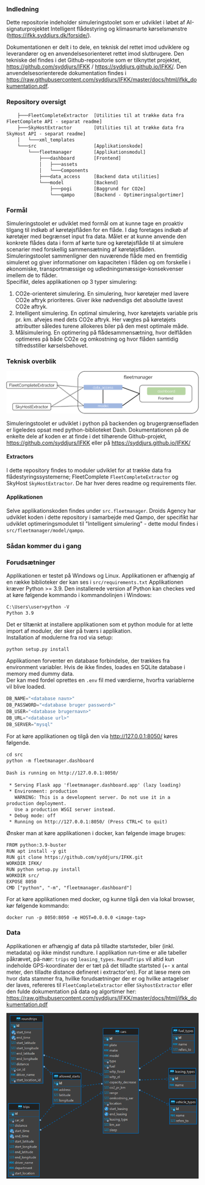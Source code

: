 
### Indledning
Dette repositorie indeholder simuleringstoolet som er udviklet i løbet af AI-signaturprojektet Intelligent flådestyring og klimasmarte kørselsmønstre (https://ifkk.syddjurs.dk/forside/). 

Dokumentationen er delt i to dele, en teknisk del rettet imod udviklere og leverandører og en anvendelsesorienteret rettet imod slutbrugere. Den tekniske del findes i det Github-repositorie som er tilknyttet projektet, https://github.com/syddjurs/IFKK / https://syddjurs.github.io/IFKK/. Den anvendelsesorienterede dokumentation findes i https://raw.githubusercontent.com/syddjurs/IFKK/master/docs/html/ifkk_dokumentation.pdf.


### Repository oversigt
```
    ├───FleetCompleteExtractor  [Utilities til at trække data fra FleetComplete API - separat readme]
    ├───SkyHostExtractor        [Utilities til at trække data fra SkyHost API - separat readme]
    │   └───xml_templates
    └───src                     [Applikationskode]
        └───fleetmanager        [Applikationsmodul]
            ├───dashboard       [Frontend]
            │   ├───assets
            │   └───Components
            ├───data_access     [Backend data utilities]
            └───model           [Backend]
                ├───pogi        [Baggrund for CO2e]
                └───qampo       [Backend - Optimeringsalgortimer]
```


### Formål
Simuleringstoolet er udviklet med formål om at kunne tage en proaktiv tilgang til indkøb af køretøjsflåden for en flåde.
I dag foretages indkøb af køretøjer med begrænset input fra data. Målet er at kunne anvende den konkrete flådes data i form af kørte ture og køretøjsflåde til at simulere scenarier med forskellig sammensætning af køretøjsflåden.
Simuleringstoolet sammenligner den nuværende flåde med en fremtidig simuleret og giver informationer om kapaciteten i flåden og om forskelle i økonomiske, transportmæssige og udledningsmæssige-konsekvenser imellem de to flåder. <br>
Specifikt, deles applikationen op 3 typer simulering:
1. CO2e-orienteret simulering. En simulering, hvor køretøjer med lavere CO2e aftryk prioriteres. Giver ikke nødvendigs det absolutte lavest CO2e aftryk.
2. Intelligent simulering. En optimal simulering, hvor køretøjets variable pris pr. km. afvejes med dets CO2e aftryk. Her vægtes på køretøjets attributter således turene allokeres biler på den mest optimale måde.
3. Målsimulering. En optimering på flådesammensætning, hvor delflåden optimeres på både CO2e og omkostning og hvor flåden samtidig tilfredsstiller kørselsbehovet. 
### Teknisk overblik
![Package relationship](src/build/ark.png)

Simuleringstoolet er udviklet i python på backenden og brugergrænsefladen er ligeledes opsat med python-biblioteket Dash.
Dokumentationen på de enkelte dele af koden er at finde i det tilhørende Github-projekt, https://github.com/syddjurs/IFKK eller på https://syddjurs.github.io/IFKK/
#### Extractors
I dette repository findes to moduler udviklet for at trække data fra flådestyringssystemerne; FleetComplete `FleetCompleteExtractor` og SkyHost `SkyHostExtractor`.
De har hver deres readme og requirements filer. 
#### Applikationen
Selve applikationskoden findes under `src.fleetmanager`. Droids Agency har udviklet koden i dette repository i samarbejde med Qampo, der specifikt har udviklet optimeringsmodulet til "Intelligent simulering" - dette modul findes i `src/fleetmanager/model/qampo`.

### Sådan kommer du i gang
### Forudsætninger
Applikationen er testet på Windows og Linux. Applikationen er afhængig af en række biblioteker der kan ses i `src/requirements.txt`
Applikationen kræver Python >= 3.9. Den installerede version af Python kan checkes ved at køre følgende kommando i kommandolinjen i Windows:
```
C:\Users\user>python -V
Python 3.9
```

Det er tiltænkt at installere applikationen som et python module for at lette import af moduler, der sker på tværs i applikation. <br>
Installation af modulerne fra rod via setup:
```
python setup.py install
```

Applikationen forventer en database forbindelse, der trækkes fra environment variabler. Hvis de ikke findes, loades en SQLite database i memory med dummy data. <br>
Der kan med fordel oprettes en `.env` fil med værdierne, hvorfra variablerne vil blive loaded. 
```python
DB_NAME="<database navn>"
DB_PASSWORD="<database bruger password>"
DB_USER="<database brugernavn>"
DB_URL="<database url>"
DB_SERVER="mysql"
```

For at køre applikationen og tilgå den via http://127.0.0.1:8050/ køres følgende.
```
cd src
python -m fleetmanager.dashboard

Dash is running on http://127.0.0.1:8050/

 * Serving Flask app 'fleetmanager.dashboard.app' (lazy loading)
 * Environment: production
   WARNING: This is a development server. Do not use it in a production deployment.
   Use a production WSGI server instead.
 * Debug mode: off
 * Running on http://127.0.0.1:8050/ (Press CTRL+C to quit)
```


Ønsker man at køre applikationen i docker, kan følgende image bruges:
```docker
FROM python:3.9-buster
RUN apt install -y git
RUN git clone https://github.com/syddjurs/IFKK.git
WORKDIR IFKK/
RUN python setup.py install
WORKDIR src/
EXPOSE 8050
CMD ["python", "-m", "fleetmanager.dashboard"]
```

For at køre applikationen med docker, og kunne tilgå den via lokal browser, kør følgende kommando:
```
docker run -p 8050:8050 -e HOST=0.0.0.0 <image-tag>
```

### Data
Applikationen er afhængig af data på tilladte startsteder, biler (inkl. metadata) og ikke mindst rundture. I applikation run-time er alle tabeller påkrævet, 
på-nær: `trips` og `leasing_types`. `RoundTrips` vil altid kun indeholde GPS-koordinater der er tæt på det tilladte startsted (+- x antal meter, den tilladte distance defineret i extractor'en).
For at læse mere om hvor data stammer fra, hvilke forudsætninger der er og hvilke antagelser der laves, refereres til `FleetCompleteExtractor` eller `SkyhostExtractor` eller den fulde dokumentation på data og algortimer her: https://raw.githubusercontent.com/syddjurs/IFKK/master/docs/html/ifkk_dokumentation.pdf   

![ER diagram](src/build/er.png)


